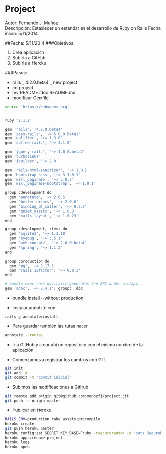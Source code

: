 # Project  

Autor:        Fernando J. Muñoz  
Descripción:  Establecer un estándar en el desarrollo de Ruby on Rails
Fecha inicio: 5/11/2014  

##Fecha:        5/11/2014
###Objetivos:  
1. Crea aplicación 
2. Subirla a GitHub
3. Subirla a Heroku

###Pasos:

- rails _ 4.2.0.beta4 _ new project  
- cd project  
- mv README.rdoc README.md  
- modificar Gemfile
```sh
source 'https://rubygems.org'


ruby '2.1.2'

gem 'rails', '4.2.0.beta4'
gem 'sass-rails', '~> 5.0.0.beta1'
gem 'uglifier', '>= 1.3.0'
gem 'coffee-rails', '~> 4.1.0'

gem 'jquery-rails', '~> 4.0.0.beta2'
gem 'turbolinks'
gem 'jbuilder', '~> 2.0'

gem 'rails-html-sanitizer', '~> 1.0.1'
gem 'bootstrap-sass', '~> 3.3.0.1'
gem 'will_paginate', '~> 3.0.7'
gem 'will_paginate-bootstrap', '~> 1.0.1'

group :development do
  gem 'annotate', '~> 2.6.5'
  gem 'better_errors', '~> 2.0.0'
  gem 'binding_of_caller', '~> 0.7.2'
  gem 'quiet_assets', '~> 1.0.3'
  gem 'rails_layout', '~> 1.0.23'
end

group :development, :test do
  gem 'sqlite3', '~> 1.3.10'
  gem 'byebug', '~> 3.5.1'
  gem 'web-console', '~> 2.0.0.beta4'
  gem 'spring', '~> 1.1.3'
end

group :production do
  gem 'pg', '~> 0.17.1'
  gem 'rails_12factor', '~> 0.0.3'
end

# bundle exec rake doc:rails generates the API under doc/api.
gem 'sdoc', '~> 0.4.1', group: :doc

``` 

- bundle install --without production

- Instalar annotate con:

```sh
rails g annotate:install
```

- Para guardar también las rutas hacer

```sh
annotate --routes
```

- Ir a GitHub y crear ahi un repositorio con el mismo nombre de la aplicación

- Comenzamos a registrar los cambios con GIT

```sh
git init
git add -A
git commit -m "Commit inicial"
```

- Subimos las modificaciones a GitHub

```sh
git remote add origin git@github.com:munozfj/project.git
git push -u origin master
```

- Publicar en Heroku

```sh
RAILS_ENV=production rake assets:precompile
heroku create
git push heroku master
heroku config:set SECRET_KEY_BASE=`ruby -rsecurerandom -e "puts SecureRandom.hex(64)"`
heroku apps:rename project
heroku logs
heroku open
```

